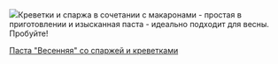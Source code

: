 <!--2025-05-07 00:02:03-->
<div class="yb">
  <div class="rss povarenok"><a href="https://www.povarenok.ru/recipes/show/182597/"><img src="https://www.povarenok.ru/data/cache/2025may/06/44/3174632_82067-640x480.jpg"></a>Креветки и спаржа в сочетании с макаронами - простая в приготовлении и изысканная паста - идеально подходит для весны. Пробуйте! <p class="titl"><a href="https://www.povarenok.ru/recipes/show/182597/">Паста "Весенняя" со спаржей и креветками</a></p></div>
</div>
